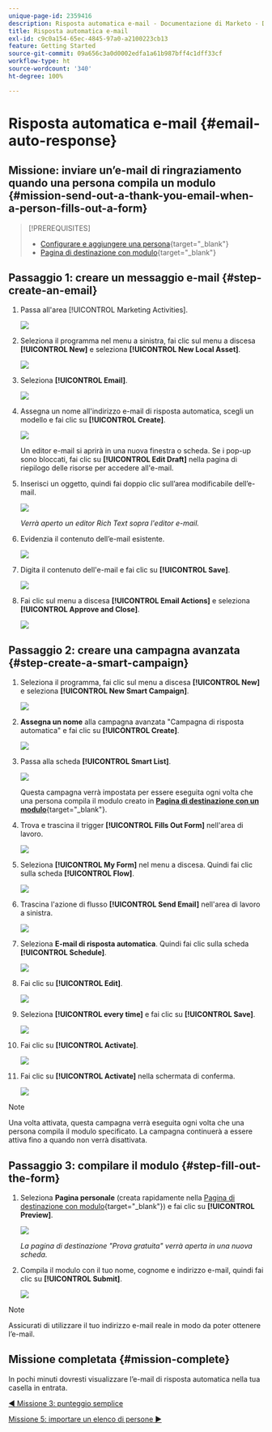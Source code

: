 ```yaml
---
unique-page-id: 2359416
description: Risposta automatica e-mail - Documentazione di Marketo - Documentazione del prodotto
title: Risposta automatica e-mail
exl-id: c9c0a154-65ec-4845-97a0-a2100223cb13
feature: Getting Started
source-git-commit: 09a656c3a0d0002edfa1a61b987bff4c1dff33cf
workflow-type: ht
source-wordcount: '340'
ht-degree: 100%

---
```


# Risposta automatica e-mail {#email-auto-response}

## Missione: inviare un’e-mail di ringraziamento quando una persona compila un modulo {#mission-send-out-a-thank-you-email-when-a-person-fills-out-a-form}

>[!PREREQUISITES]
>
>* [Configurare e aggiungere una persona](/help/marketo/getting-started/quick-wins/get-set-up-and-add-a-person.md){target="_blank"}
>* [Pagina di destinazione con modulo](/help/marketo/getting-started/quick-wins/landing-page-with-a-form.md){target="_blank"}

## Passaggio 1: creare un messaggio e-mail {#step-create-an-email}

1. Passa all&#39;area [!UICONTROL Marketing Activities].

   ![](assets/email-auto-response-1.png)

1. Seleziona il programma nel menu a sinistra, fai clic sul menu a discesa **[!UICONTROL New]** e seleziona **[!UICONTROL New Local Asset]**.

   ![](assets/email-auto-response-2.png)

1. Seleziona **[!UICONTROL Email]**.

   ![](assets/email-auto-response-3.png)

1. Assegna un nome all&#39;indirizzo e-mail di risposta automatica, scegli un modello e fai clic su **[!UICONTROL Create]**.

   ![](assets/email-auto-response-4.png)

   Un editor e-mail si aprirà in una nuova finestra o scheda. Se i pop-up sono bloccati, fai clic su **[!UICONTROL Edit Draft]** nella pagina di riepilogo delle risorse per accedere all&#39;e-mail.

1. Inserisci un oggetto, quindi fai doppio clic sull’area modificabile dell’e-mail.

   ![](assets/email-auto-response-5.png)

   _Verrà aperto un editor Rich Text sopra l&#39;editor e-mail._

1. Evidenzia il contenuto dell’e-mail esistente.

   ![](assets/email-auto-response-6.png)

1. Digita il contenuto dell&#39;e-mail e fai clic su **[!UICONTROL Save]**.

   ![](assets/email-auto-response-7.png)

1. Fai clic sul menu a discesa **[!UICONTROL Email Actions]** e seleziona **[!UICONTROL Approve and Close]**.

   ![](assets/email-auto-response-8.png)

## Passaggio 2: creare una campagna avanzata {#step-create-a-smart-campaign}

1. Seleziona il programma, fai clic sul menu a discesa **[!UICONTROL New]** e seleziona **[!UICONTROL New Smart Campaign]**.

   ![](assets/email-auto-response-9.png)

1. **Assegna un nome** alla campagna avanzata &quot;Campagna di risposta automatica&quot; e fai clic su **[!UICONTROL Create]**.

   ![](assets/email-auto-response-10.png)

1. Passa alla scheda **[!UICONTROL Smart List]**.

   ![](assets/email-auto-response-11.png)

   Questa campagna verrà impostata per essere eseguita ogni volta che una persona compila il modulo creato in [**Pagina di destinazione con un modulo**](/help/marketo/getting-started/quick-wins/landing-page-with-a-form.md){target="_blank"}.

1. Trova e trascina il trigger **[!UICONTROL Fills Out Form]** nell&#39;area di lavoro.

   ![](assets/email-auto-response-12.png)

1. Seleziona **[!UICONTROL My Form]** nel menu a discesa. Quindi fai clic sulla scheda **[!UICONTROL Flow]**.

   ![](assets/email-auto-response-13.png)

1. Trascina l&#39;azione di flusso **[!UICONTROL Send Email]** nell&#39;area di lavoro a sinistra.

   ![](assets/email-auto-response-14.png)

1. Seleziona **E-mail di risposta automatica**. Quindi fai clic sulla scheda **[!UICONTROL Schedule]**.

   ![](assets/email-auto-response-15.png)

1. Fai clic su **[!UICONTROL Edit]**.

   ![](assets/email-auto-response-16.png)

1. Seleziona **[!UICONTROL every time]** e fai clic su **[!UICONTROL Save]**.

   ![](assets/email-auto-response-17.png)

1. Fai clic su **[!UICONTROL Activate]**.

   ![](assets/email-auto-response-18.png)

1. Fai clic su **[!UICONTROL Activate]** nella schermata di conferma.

   ![](assets/email-auto-response-19.png)

>[!NOTE]
>
>Una volta attivata, questa campagna verrà eseguita ogni volta che una persona compila il modulo specificato. La campagna continuerà a essere attiva fino a quando non verrà disattivata.

## Passaggio 3: compilare il modulo {#step-fill-out-the-form}

1. Seleziona **Pagina personale** (creata rapidamente nella [Pagina di destinazione con modulo](/help/marketo/getting-started/quick-wins/landing-page-with-a-form.md){target="_blank"}) e fai clic su **[!UICONTROL Preview]**.

   ![](assets/email-auto-response-20.png)

   _La pagina di destinazione &quot;Prova gratuita&quot; verrà aperta in una nuova scheda._

1. Compila il modulo con il tuo nome, cognome e indirizzo e-mail, quindi fai clic su **[!UICONTROL Submit]**.

   ![](assets/email-auto-response-21.png)

>[!NOTE]
>
>Assicurati di utilizzare il tuo indirizzo e-mail reale in modo da poter ottenere l’e-mail.

## Missione completata {#mission-complete}

In pochi minuti dovresti visualizzare l’e-mail di risposta automatica nella tua casella in entrata.

[◄ Missione 3: punteggio semplice](/help/marketo/getting-started/quick-wins/simple-scoring.md)

[Missione 5: importare un elenco di persone ►](/help/marketo/getting-started/quick-wins/import-a-list-of-people.md)
